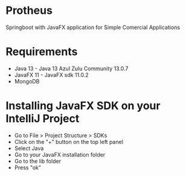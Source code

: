 # Protheus
Springboot with JavaFX application for Simple Comercial Applications

# Requirements
- Java 13 - Java 13 Azul Zulu Community 13.0.7
- JavaFX 11 - JavaFX sdk 11.0.2
- MongoDB

# Installing JavaFX SDK on your IntelliJ Project
- Go to File > Project Structure > SDKs
- Click on the "+" button on the top left panel
- Select Java
- Go to your JavaFX installation folder
- Go to the lib folder 
- Press "ok"
